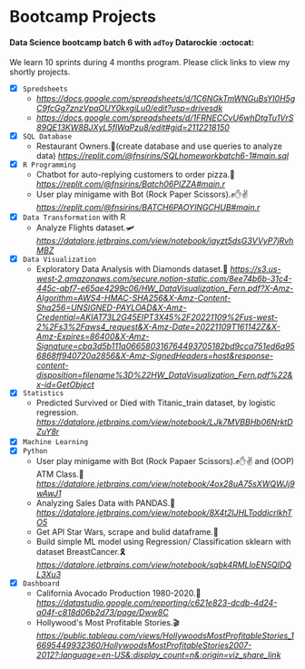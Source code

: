 # Bootcamp Projects
#### Data Science bootcamp batch 6 with `adToy` Datarockie  :octocat:
We learn 10 sprints during 4 months program. Please click links to view my shortly projects. 

- [x] `Spredsheets`
  - *https://docs.google.com/spreadsheets/d/1C6NGkTmWNGuBsYI0H5gC9fcGg7znzVpaOUY0kxgiLu0/edit?usp=drivesdk*
  - *https://docs.google.com/spreadsheets/d/1FRNECCvU6whDtgTu1VrS89QE13KW8BJXyL5flWaPzu8/edit#gid=2112218150*
- [x] `SQL Database`  
  - Restaurant Owners.🍣(create database and use queries to analyze data) *https://replit.com/@fnsirins/SQLhomeworkbatch6-1#main.sql*
- [x] `R Programming`
  - Chatbot for auto-replying customers to order pizza.🍕  *https://replit.com/@fnsirins/Batch06PIZZA#main.r*
  - User play minigame with Bot (Rock Paper Scissors).✊✋✌️ *https://replit.com/@fnsirins/BATCH6PAOYINGCHUB#main.r*
- [x] `Data Transformation` with R
  - Analyze Flights dataset.🛩️  *https://datalore.jetbrains.com/view/notebook/iayzt5dsG3VVyP7jRvhMBZ*
- [x] `Data Visualization`
  - Exploratory Data Analysis with Diamonds dataset.💎 *https://s3.us-west-2.amazonaws.com/secure.notion-static.com/8ee74b6b-31c4-445c-abf7-e65ae4299c06/HW_DataVisualization_Fern.pdf?X-Amz-Algorithm=AWS4-HMAC-SHA256&X-Amz-Content-Sha256=UNSIGNED-PAYLOAD&X-Amz-Credential=AKIAT73L2G45EIPT3X45%2F20221109%2Fus-west-2%2Fs3%2Faws4_request&X-Amz-Date=20221109T161142Z&X-Amz-Expires=86400&X-Amz-Signature=cba3d5b111a066580316764493705182bd9cca751ed6a956868ff940720a2856&X-Amz-SignedHeaders=host&response-content-disposition=filename%3D%22HW_DataVisualization_Fern.pdf%22&x-id=GetObject*
- [x] `Statistics`
  - Predicted Survived or Died with Titanic_train dataset, by logistic regression. *https://datalore.jetbrains.com/view/notebook/LJk7MVBBHb06NrktDZuY8r*
- [x] `Machine Learning`
- [x] `Python`
  - User play minigame with Bot (Rock Papaer Scissors).✊✋✌️ and (OOP) ATM Class.🏧  *https://datalore.jetbrains.com/view/notebook/4ox28uA75sXWQWJj9wAwJ1*
  - Analyzing Sales Data with PANDAS.🐼 *https://datalore.jetbrains.com/view/notebook/8X4t2lJHLToddicrlkhTO5*
  - Get API Star Wars, scrape and bulid dataframe.💫 
  - Build simple ML model using Regression/ Classification sklearn with dataset BreastCancer.🎗*https://datalore.jetbrains.com/view/notebook/sqbk4RMLloEN5QIDQL3Xu3*
- [x] `Dashboard`
  - California Avocado Production 1980-2020.🥑 *https://datastudio.google.com/reporting/c621e823-dcdb-4d24-a04f-c818d06b2d73/page/Dww8C*
  - Hollywood's Most Profitable Stories.🎬 *https://public.tableau.com/views/HollywoodsMostProfitableStories_16695449932360/HollywoodsMostProfitableStories2007-2012?:language=en-US&:display_count=n&:origin=viz_share_link*



